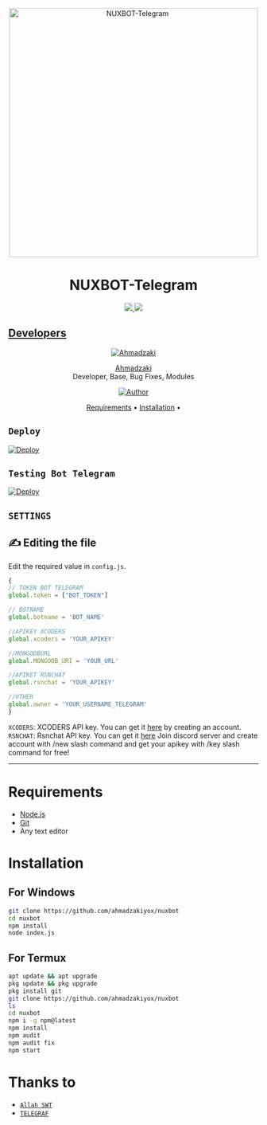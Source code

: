 <div align="center">
<img src="https://telegra.ph/file/2dfe530e113fcd823d185.jpg" alt="NUXBOT-Telegram⁩" width="500" />

#  NUXBOT-Telegram
</div>
<p align="center">
  <a href="https://instagram.com/ahmadzaki_yo"><img src="https://img.shields.io/badge/Instagram-E4405F?style=for-the-badge&logo=instagram&logoColor=white"/> 
  <a href="https://wa.me/6283124958295"><img src="https://img.shields.io/badge/WhatsApp-25D366?style=for-the-badge&logo=whatsapp&logoColor=white" />
</p>

## Developers
  <div align="center">
    
  [![Ahmadzaki](https://telegra.ph/file/7128e35f7ec02356b8039.jpg)](https://github.com/ahmadzakiyox)

[Ahmadzaki](https://github.com/ahmadzakiyox)        
Developer, Base, Bug Fixes, Modules

  
<p align="center">
  <a href="https://github.com/ahmadzakiyox"><img title="Author" src="https://img.shields.io/badge/Author-ahmadzakiyox-orange.svg?style=for-the-badge&logo=github" /></a>

<p align="center">
  <a href="https://github.com/ahmadzakiyox/nuxbot#requirements">Requirements</a> •
  <a href="https://github.com/ahmadzakiyox/nuxbot#instalasi">Installation</a> •
</p>
</div>

## `Deploy`
[![Deploy](https://www.herokucdn.com/deploy/button.svg)](https://heroku.com/deploy?template=https://github.com/ahmadzakiyox/nuxbot)

## `Testing Bot Telegram`
[![Deploy](https://img.shields.io/badge/Telegram-2CA5E0?style=for-the-badge&logo=telegram&logoColor=white)](https://t.me/Nuxysaibot)

## `SETTINGS`

## ✍️ Editing the file
Edit the required value in `config.js`.
```js
{
// TOKEN BOT TELEGRAM
global.token = ["BOT_TOKEN"]

// BOTNAME
global.botname = 'BOT_NAME'

//APIKEY XCODERS
global.xcoders = 'YOUR_APIKEY'

//MONGODBURL 
global.MONGODB_URI = 'YOUR_URL'

//APIKET RSNCHAT 
global.rsnchat = 'YOUR_APIKEY'

//OTHER 
global.owner = 'YOUR_USERNAME_TELEGRAM'
}
```

`XCODERS`: XCODERS API key. You can get it [here](https://xcoders-api.onrender.com) by creating an account.   
`RSNCHAT`: Rsnchat API key. You can get it [here](https://discord.gg/r5QWdKfQxr) Join discord server and create account with /new slash command and get your apikey with /key slash command for free!  

---



# Requirements
* [Node.js](https://nodejs.org/en/)
* [Git](https://git-scm.com/downloads)
* Any text editor

# Installation
## For Windows
```bash
git clone https://github.com/ahmadzakiyox/nuxbot
cd nuxbot
npm install
node index.js
```
## For Termux
```bash
apt update && apt upgrade
pkg update && pkg upgrade
pkg install git
git clone https://github.com/ahmadzakiyox/nuxbot
ls
cd nuxbot
npm i -g npm@latest
npm install
npm audit
npm audit fix
npm start
```

# Thanks to
* [`Allah SWT`]()
* [`TELEGRAF`](https://github.com/telegraf/telegraf)
